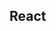 

<!-- Start src/components/game/crayons.js -->

## React

<!-- End src/components/game/crayons.js -->

